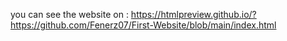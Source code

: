 you can see the website on : https://htmlpreview.github.io/?https://github.com/Fenerz07/First-Website/blob/main/index.html

